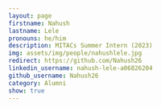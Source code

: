```yaml
---
layout: page
firstname: Nahush
lastname: Lele
pronouns: he/him
description: MITACs Summer Intern (2023)
img: assets/img/people/nahushlele.jpg
redirect: https://github.com/Nahush26
linkedin_username: nahush-lele-a06826204
github_username: Nahush26
category: Alumni
show: true
---
```

